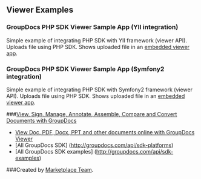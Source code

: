 ## Viewer Examples

### GroupDocs PHP SDK Viewer Sample App (YII integration)

Simple example of integrating PHP SDK with YII framework (viewer API). Uploads file using PHP SDK. Shows uploaded file in an [embedded viewer app](http://groupdocs.com/apps/viewer).

### GroupDocs PHP SDK Viewer Sample App (Symfony2 integration)

Simple example of integrating PHP SDK with Symfony2 framework (viewer API). Uploads file using PHP SDK. Shows uploaded file in an [embedded viewer app](http://groupdocs.com/apps/viewer).


###[View, Sign, Manage, Annotate, Assemble, Compare and Convert Documents with GroupDocs](http://groupdocs.com)
* [View Doc, PDF, Docx, PPT and other documents online with GroupDocs Viewer](http://groupdocs.com/apps/viewer)
* [All GroupDocs SDK] (http://groupdocs.com/api/sdk-platforms)
* [All GroupDocs SDK examples] (http://groupdocs.com/api/sdk-examples)

###Created by [Marketplace Team](http://groupdocs.com/marketplace/).
